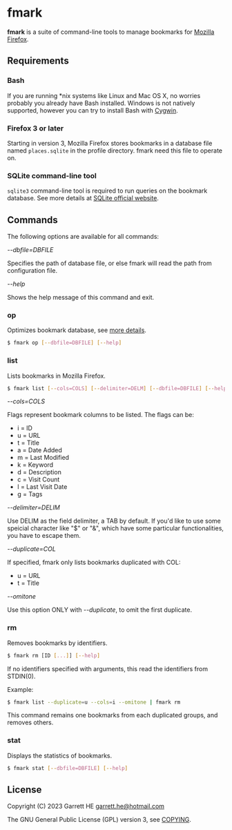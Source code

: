 # fmark

**fmark** is a suite of command-line tools to manage bookmarks for
[Mozilla Firefox][1].

## Requirements

### Bash

If you are running \*nix systems like Linux and Mac OS X, no worries probably
you already have Bash installed. Windows is not natively supported, however
you can try to install Bash with [Cygwin][2].

### Firefox 3 or later

Starting in version 3, Mozilla Firefox stores bookmarks in a database
file named `places.sqlite` in the profile directory. fmark need this file
to operate on.

### SQLite command-line tool

`sqlite3` command-line tool is required to run queries on the bookmark
database. See more details at [SQLite official website][3].

## Commands

The following options are available for all commands:

*--dbfile=DBFILE*

Specifies the path of database file, or else fmark will read the path from
configuration file.

*--help*

Shows the help message of this command and exit.

### op

Optimizes bookmark database,
see [more details][4].

```bash
$ fmark op [--dbfile=DBFILE] [--help]
```

### list

Lists bookmarks in Mozilla Firefox.

```bash
$ fmark list [--cols=COLS] [--delimiter=DELM] [--dbfile=DBFILE] [--help]
```

*--cols=COLS*

Flags represent bookmark columns to be listed. The flags can be:

- i = ID
- u = URL
- t = Title
- a = Date Added
- m = Last Modified
- k = Keyword
- d = Description
- c = Visit Count
- l = Last Visit Date
- g = Tags

*--delimiter=DELIM*

Use DELIM as the field delimiter, a TAB by default. If you'd like to use
some speicial character like "$" or "&", which have some particular
functionalities, you have to escape them.

*--duplicate=COL*

If specified, fmark only lists bookmarks duplicated with COL:

- u = URL
- t = Title

*--omitone*

Use this option ONLY with *--duplicate*, to omit the first duplicate.

### rm

Removes bookmarks by identifiers.

```bash
$ fmark rm [ID [...]] [--help]
```

If no identifiers specified with arguments, this read the identifiers from
STDIN(0).

Example:

```bash
$ fmark list --duplicate=u --cols=i --omitone | fmark rm
```

This command remains one bookmarks from each duplicated groups,
and removes others.

### stat

Displays the statistics of bookmarks.

```bash
$ fmark stat [--dbfile=DBFILE] [--help]
```

## License

Copyright (C) 2023 Garrett HE <garrett.he@hotmail.com>

The GNU General Public License (GPL) version 3, see [COPYING](./COPYING).

[1]: https://www.mozilla.org
[2]: http://www.cygwin.com
[3]: http://www.sqlite.org
[4]: http://www.sqlite.org/lang_vacuum.html
